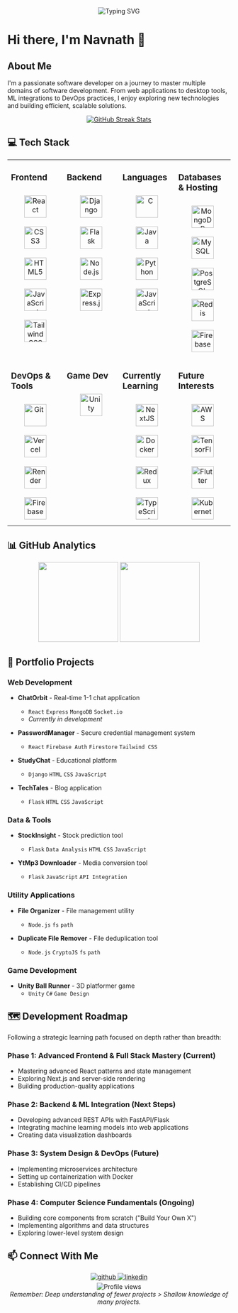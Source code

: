 <div align="center">
  <img src="https://readme-typing-svg.herokuapp.com?font=Fira+Code&size=30&pause=1000&color=2F81F7&center=true&vCenter=true&random=false&width=600&lines=Welcome+to+my+Profile;Software+Developer;Tech+Enthusiast;Problem+Solver;Continuous+Learner" alt="Typing SVG" />
</div>

# Hi there, I'm Navnath 👋

## About Me
I'm a passionate software developer on a journey to master multiple domains of software development. From web applications to desktop tools, ML integrations to DevOps practices, I enjoy exploring new technologies and building efficient, scalable solutions.

<p align="center">
  <a href="#"><img src="https://github-readme-streak-stats.herokuapp.com/?user=ndk123-web&theme=github-dark-blue&hide_border=true" alt="GitHub Streak Stats" /></a>
</p>

## 💻 Tech Stack

<table>
<tr>
<td valign="top" width="25%">

### Frontend
<div align="center">  
<a href="https://reactjs.org/" target="_blank"><img style="margin: 10px" src="https://profilinator.rishav.dev/skills-assets/react-original-wordmark.svg" alt="React" height="50" /></a>  
<a href="https://www.w3schools.com/css/" target="_blank"><img style="margin: 10px" src="https://profilinator.rishav.dev/skills-assets/css3-original-wordmark.svg" alt="CSS3" height="50" /></a>  
<a href="https://en.wikipedia.org/wiki/HTML5" target="_blank"><img style="margin: 10px" src="https://profilinator.rishav.dev/skills-assets/html5-original-wordmark.svg" alt="HTML5" height="50" /></a>  
<a href="https://www.javascript.com/" target="_blank"><img style="margin: 10px" src="https://profilinator.rishav.dev/skills-assets/javascript-original.svg" alt="JavaScript" height="50" /></a>  
<a href="https://www.tailwindcss.com/" target="_blank"><img style="margin: 10px" src="https://profilinator.rishav.dev/skills-assets/tailwindcss.svg" alt="Tailwind CSS" height="50" /></a>  
</div>
</td>

<td valign="top" width="25%">

### Backend
<div align="center">  
<a href="https://www.djangoproject.com/" target="_blank"><img style="margin: 10px" src="https://profilinator.rishav.dev/skills-assets/django-original.svg" alt="Django" height="50" /></a>  
<a href="https://flask.palletsprojects.com/" target="_blank"><img style="margin: 10px" src="https://profilinator.rishav.dev/skills-assets/flask.png" alt="Flask" height="50" /></a>  
<a href="https://nodejs.org/" target="_blank"><img style="margin: 10px" src="https://profilinator.rishav.dev/skills-assets/nodejs-original-wordmark.svg" alt="Node.js" height="50" /></a>  
<a href="https://expressjs.com/" target="_blank"><img style="margin: 10px" src="https://profilinator.rishav.dev/skills-assets/express-original-wordmark.svg" alt="Express.js" height="50" /></a>  
</div>
</td>

<td valign="top" width="25%">

### Languages
<div align="center">  
<a href="https://www.cprogramming.com/" target="_blank"><img style="margin: 10px" src="https://profilinator.rishav.dev/skills-assets/c-original.svg" alt="C" height="50" /></a>  
<a href="https://www.java.com/" target="_blank"><img style="margin: 10px" src="https://profilinator.rishav.dev/skills-assets/java-original-wordmark.svg" alt="Java" height="50" /></a>  
<a href="https://www.python.org/" target="_blank"><img style="margin: 10px" src="https://profilinator.rishav.dev/skills-assets/python-original.svg" alt="Python" height="50" /></a>  
<a href="https://www.javascript.com/" target="_blank"><img style="margin: 10px" src="https://profilinator.rishav.dev/skills-assets/javascript-original.svg" alt="JavaScript" height="50" /></a>  
</div>
</td>

<td valign="top" width="25%">

### Databases & Hosting
<div align="center">  
<a href="https://www.mongodb.com/" target="_blank"><img style="margin: 10px" src="https://profilinator.rishav.dev/skills-assets/mongodb-original-wordmark.svg" alt="MongoDB" height="50" /></a>  
<a href="https://www.mysql.com/" target="_blank"><img style="margin: 10px" src="https://profilinator.rishav.dev/skills-assets/mysql-original-wordmark.svg" alt="MySQL" height="50" /></a>  
<a href="https://www.postgresql.org/" target="_blank"><img style="margin: 10px" src="https://profilinator.rishav.dev/skills-assets/postgresql-original-wordmark.svg" alt="PostgreSQL" height="50" /></a>  
<a href="https://redis.io/" target="_blank"><img style="margin: 10px" src="https://profilinator.rishav.dev/skills-assets/redis-original-wordmark.svg" alt="Redis" height="50" /></a>  
<a href="https://firebase.google.com/" target="_blank"><img style="margin: 10px" src="https://profilinator.rishav.dev/skills-assets/firebase.png" alt="Firebase" height="50" /></a>  
</div>
</td>
</tr>
<tr>
<td valign="top" width="25%">

### DevOps & Tools
<div align="center">  
<a href="https://github.com/" target="_blank"><img style="margin: 10px" src="https://profilinator.rishav.dev/skills-assets/git-scm-icon.svg" alt="Git" height="50" /></a>  
<a href="https://vercel.com/" target="_blank"><img style="margin: 10px" src="https://assets.vercel.com/image/upload/v1588805858/repositories/vercel/logo.png" alt="Vercel" height="50" /></a>  
<a href="https://render.com/" target="_blank"><img style="margin: 10px" src="https://render.com/favicon.svg" alt="Render" height="50" /></a>  
<a href="https://firebase.google.com/" target="_blank"><img style="margin: 10px" src="https://profilinator.rishav.dev/skills-assets/firebase.png" alt="Firebase" height="50" /></a>  
</div>
</td>

<td valign="top" width="25%">

### Game Dev
<div align="center">  
<a href="https://unity.com/" target="_blank"><img style="margin: 10px" src="https://profilinator.rishav.dev/skills-assets/unity.png" alt="Unity" height="50" /></a>  
</div>
</td>

<td valign="top" width="25%">

### Currently Learning
<div align="center">  
<a href="https://nextjs.org/" target="_blank"><img style="margin: 10px" src="https://profilinator.rishav.dev/skills-assets/nextjs.png" alt="NextJS" height="50" /></a>  
<a href="https://www.docker.com/" target="_blank"><img style="margin: 10px" src="https://profilinator.rishav.dev/skills-assets/docker-original-wordmark.svg" alt="Docker" height="50" /></a>  
<a href="https://redux.js.org/" target="_blank"><img style="margin: 10px" src="https://profilinator.rishav.dev/skills-assets/redux-original.svg" alt="Redux" height="50" /></a>  
<a href="https://www.typescriptlang.org/" target="_blank"><img style="margin: 10px" src="https://profilinator.rishav.dev/skills-assets/typescript-original.svg" alt="TypeScript" height="50" /></a>  
</div>
</td>

<td valign="top" width="25%">

### Future Interests
<div align="center">  
<a href="https://aws.amazon.com/" target="_blank"><img style="margin: 10px" src="https://profilinator.rishav.dev/skills-assets/amazonwebservices-original-wordmark.svg" alt="AWS" height="50" /></a>  
<a href="https://www.tensorflow.org/" target="_blank"><img style="margin: 10px" src="https://profilinator.rishav.dev/skills-assets/tensorflow-icon.svg" alt="TensorFlow" height="50" /></a>  
<a href="https://flutter.dev/" target="_blank"><img style="margin: 10px" src="https://profilinator.rishav.dev/skills-assets/flutterio-icon.svg" alt="Flutter" height="50" /></a>  
<a href="https://kubernetes.io/" target="_blank"><img style="margin: 10px" src="https://profilinator.rishav.dev/skills-assets/kubernetes-icon.svg" alt="Kubernetes" height="50" /></a>  
</div>
</td>
</tr>
</table>

## 📊 GitHub Analytics

<div align="center">
  <img height="180em" src="https://github-readme-stats.vercel.app/api?username=ndk123-web&show_icons=true&theme=tokyonight&include_all_commits=true&count_private=true"/>
  <img height="180em" src="https://github-readme-stats.vercel.app/api/top-langs/?username=ndk123-web&layout=compact&langs_count=8&theme=tokyonight"/>
</div>

## 🚀 Portfolio Projects

### Web Development
- **ChatOrbit** - Real-time 1-1 chat application
  - `React` `Express` `MongoDB` `Socket.io`
  - *Currently in development*

- **PasswordManager** - Secure credential management system
  - `React` `Firebase Auth` `Firestore` `Tailwind CSS`

- **StudyChat** - Educational platform
  - `Django` `HTML` `CSS` `JavaScript`

- **TechTales** - Blog application
  - `Flask` `HTML` `CSS` `JavaScript`

### Data & Tools
- **StockInsight** - Stock prediction tool
  - `Flask` `Data Analysis` `HTML` `CSS` `JavaScript`

- **YtMp3 Downloader** - Media conversion tool
  - `Flask` `JavaScript` `API Integration`

### Utility Applications
- **File Organizer** - File management utility
  - `Node.js` `fs` `path`

- **Duplicate File Remover** - File deduplication tool
  - `Node.js` `CryptoJS` `fs` `path`

### Game Development
- **Unity Ball Runner** - 3D platformer game
  - `Unity` `C#` `Game Design`

## 🗺️ Development Roadmap

Following a strategic learning path focused on depth rather than breadth:

### Phase 1: Advanced Frontend & Full Stack Mastery (Current)
- Mastering advanced React patterns and state management
- Exploring Next.js and server-side rendering
- Building production-quality applications

### Phase 2: Backend & ML Integration (Next Steps)
- Developing advanced REST APIs with FastAPI/Flask
- Integrating machine learning models into web applications
- Creating data visualization dashboards

### Phase 3: System Design & DevOps (Future)
- Implementing microservices architecture
- Setting up containerization with Docker
- Establishing CI/CD pipelines

### Phase 4: Computer Science Fundamentals (Ongoing)
- Building core components from scratch ("Build Your Own X")
- Implementing algorithms and data structures
- Exploring lower-level system design

## 📫 Connect With Me

<div align="center">
<a href="https://github.com/ndk123-web" target="_blank">
<img src=https://img.shields.io/badge/github-%2324292e.svg?&style=for-the-badge&logo=github&logoColor=white alt=github style="margin-bottom: 5px;" />
</a>
<a href="https://www.linkedin.com/in/navnath-kadam-883a57288/" target="_blank">
<img src=https://img.shields.io/badge/linkedin-%231E77B5.svg?&style=for-the-badge&logo=linkedin&logoColor=white alt=linkedin style="margin-bottom: 5px;" />
</a>
<!-- Add or remove social links as needed -->
</div>

<div align="center">
  <img src="https://komarev.com/ghpvc/?username=ndk123-web&label=Profile%20views&color=0e75b6&style=flat" alt="Profile views" />
</div>

<div align="center">
<i>Remember: Deep understanding of fewer projects > Shallow knowledge of many projects.</i>
</div>

<!--
**ndk123-web/ndk123-web** is a ✨ _special_ ✨ repository because its `README.md` (this file) appears on your GitHub profile.
-->
